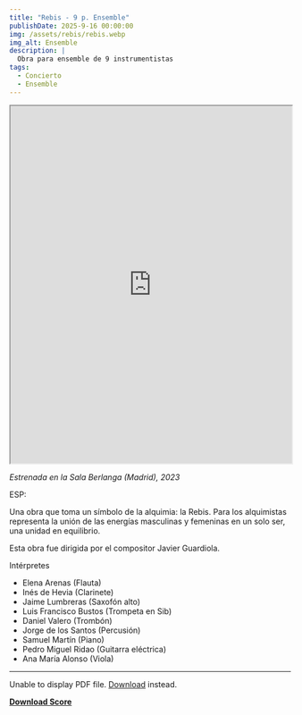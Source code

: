 ```yaml
---
title: "Rebis - 9 p. Ensemble"
publishDate: 2025-9-16 00:00:00
img: /assets/rebis/rebis.webp
img_alt: Ensemble
description: |
  Obra para ensemble de 9 instrumentistas 
tags:
  - Concierto
  - Ensemble
---
```


<iframe src="https://drive.google.com/file/d/1KLAiPr6IEqlkaYtVTrMLfLdy4lmE5Pdl/preview" width="100%" height="640" allow="autoplay" allowfullscreen></iframe>


*Estrenada en la Sala Berlanga (Madrid), 2023*

ESP:

Una obra que toma un símbolo de la alquimia: la Rebis. Para los alquimistas representa la unión de las energías masculinas y femeninas en un solo ser, una unidad en equilibrio.

Esta obra fue dirigida por el compositor Javier Guardiola.

Intérpretes
- Elena Arenas (Flauta)
- Inés de Hevia (Clarinete)
- Jaime Lumbreras (Saxofón alto)
- Luis Francisco Bustos (Trompeta en Sib)
- Daniel Valero (Trombón)
- Jorge de los Santos (Percusión)
- Samuel Martín (Piano)
- Pedro Miguel Ridao (Guitarra eléctrica)
- Ana María Alonso (Viola)

---



<object data="/assets/rebis/rebis.pdf" type="application/pdf" width="100%" height="600px">
    <p>Unable to display PDF file. <a href="/assets/rebis/rebis.pdf">Download</a> instead.</p>
</object>

[**Download Score**](/assets/rebis/rebis.pdf)







